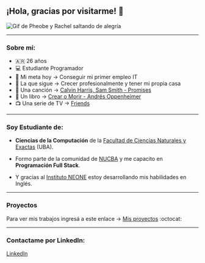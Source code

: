 ## ¡Hola, gracias por visitarme! 🙌

![Gif de Pheobe y Rachel saltando de alegría](https://external-content.duckduckgo.com/iu/?u=https%3A%2F%2Fwww.welovebuzz.com%2Fwp-content%2Fuploads%2F2020%2F02%2Fgiphy-4.gif&f=1&nofb=1)

***

### Sobre mí:

* 🇦🇷 26 años
* 💻 Estudiante Programador
* 🎯 Mi meta hoy → Conseguir mi primer empleo IT 
* 🎯 La que sigue → Crecer profesionalmente y tener mi propia casa 
* 🎵 Una canción → [Calvin Harris, Sam Smith - Promises](https://www.youtube.com/watch?v=kkLk2XWMBf8) 
* 📖 Un libro → [Crear o Morir - Andrés Oppenheimer](https://www.academia.edu/30862737/Crear_o_Morir_Oppenheimer) 
* 📺 Una serie de TV → [Friends](https://www.imdb.com/title/tt0108778/) 

***

### Soy Estudiante de:

* **Ciencias de la Computación** de la [Facultad de Ciencias Naturales y Exactas](https://exactas.uba.ar/) (UBA).

* Formo parte de la comunidad de [NUCBA](https://nucba.com.ar/) y me capacito en **Programación Full Stack**.

* Y gracias al [Instituto NEONE](https://institutoneone.org/) estoy desarrollando mis habilidades en Inglés.
***
### Proyectos

Para ver mis trabajos ingresá a este enlace →  [Mis proyectos](/https://github.com/lautaronahuelc?tab=repositories) :octocat:

***

### Contactame por LinkedIn:

[LinkedIn](https://www.linkedin.com/in/lautaronahuel/)
